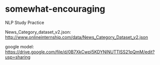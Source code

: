 # somewhat-encouraging

NLP Study Practice

News_Category_dataset_v2.json: http://www.onlineinternship.com/data/News_Category_Dataset_v2.json

google model: https://drive.google.com/file/d/0B7XkCwpI5KDYNlNUTTlSS21pQmM/edit?usp=sharing

